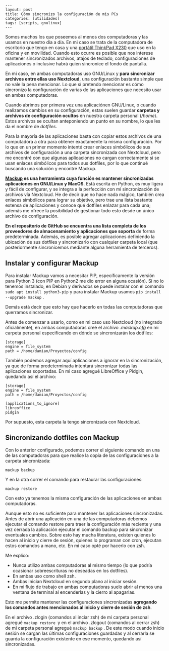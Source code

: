 ```
---
layout: post
title: Cómo sincronizo la configuración de mis PCs
categories: [utilidades]
tags: [scripts, gnulinux]
---
```

Somos muchos los que poseemos al menos dos computadoras y las usamos en nuestro día a día. En mi caso se trata de la computadora de escritorio que tengo en casa y una [portátil ThinkPad X230]() que uso en la oficina y en movilidad. Cuando esto ocurre es posible que nos interese mantener sincronizados archivos, atajos de teclado, configuraciones de aplicaciones o inclusive habrá quien sincronice el fondo de pantalla.

En mi caso, en ambas computadoras uso GNU/Linux y **para sincronizar archivos entre ellas uso Nextcloud**, una configuración bastante simple que no vale la pena mencionar. Lo que sí pretendo mencionar es cómo sincronizo la configuración de varias de las aplicaciones que necesito usar en ambas computadoras.

Cuando abrimos por primera vez una aplicaciónen GNU/Linux, o cuando realizamos cambios en su configuración, estas suelen guardar **carpetas y archivos de configuración ocultos** en nuestra carpeta personal (*/home*). Estos archivos se ocultan anteponiendo un punto en su nombre, lo que les da el nombre de *dotfiles*.

Para la mayoría de las aplicaciones basta con copiar estos archivos de una computadora a otra para obtener exactamente la misma configuración. Por lo que en un primer momento intenté crear enlaces simbólicos de sus archivos de configuración a una carpeta sincronizada con Nextcloud, pero me encontré con que algunas aplicaciones no cargan correctamente si se usan enlaces simbólicos para todos sus dotfiles, por lo que continué buscando una solución y encontré Mackup.

**[Mackup](https://github.com/lra/mackup) es una herramienta cuya función es mantener sincronizadas aplicaciones en GNU/Linux y MacOS**. Está escrita en Python, es muy ligera y fácil de configurar, y se integra a la perfección con mi sincronización de archivos vía Nextcloud. He de decir que no hace nada mágico, también crea enlaces simbólicos para lograr su objetivo, pero trae una lista bastante extensa de aplicaciones y conoce qué dotfiles enlazar para cada una; además me ofrece la posibilidad de gestionar todo esto desde un único archivo de configuración.

**En el repositorio de GitHub se encuentra una lista completa de los proveedores de almacenamiento y aplicaciones que soporta** de forma predeterminada. Además, es posible agregar aplicaciones definiendo la ubicación de sus dotfiles y sincronizarlo con cualquier carpeta local (que posteriormente sincronicemos mediante alguna herramienta de terceros).

## Instalar y configurar Mackup

Para instalar Mackup vamos a necesitar PIP, específicamente la versión para Python 3 (con PIP en Python2 me dio error en alguna ocasión). Si no lo tenemos instalado, en Debian y derivados se puede instalar con el comando `sudo apt install python3-pip`  y para instalar Mackup usamos `pip install --upgrade mackup` .

Demás está decir que esto hay que hacerlo en todas las computadoras que querramos sincronizar.

Antes de comenzar a usarlo, como en mi caso uso Nextcloud (no integrado oficialmente), en ambas computadoras creé el archivo *.mackup.cfg* en mi carpeta personal especificando en dónde se sincronizarán los dotfiles:

``` 
[storage]
engine = file_system
path = /home/damian/Proyectos/config
```

También podemos agregar aquí aplicaciones a ignorar en la sincronización, ya que de forma predeterminada intentará sincronizar todas las aplicaciones soportadas. En mi caso agregué LibreOffice y Pidgin, quedando así el archivo:

```
[storage]
engine = file_system
path = /home/damian/Proyectos/config

[applications_to_ignore]
libreoffice
pidgin
```

Por supuesto, esta carpeta la tengo sincronizada con Nextcloud.

## Sincronizando dotfiles con Mackup

Con lo anterior configurado, podemos correr el siguiente comando en una de las computadoras para que realice la copia de las configuraciones a la carpeta sincronizada:

`mackup backup`

Y en la otra correr el comando para restaurar las configuraciones:

`mackup restore`

Con esto ya tenemos la misma configuración de las aplicaciones en ambas computadoras.

Aunque esto no es suficiente para mantener las aplicaciones sincronizadas. Antes de abrir una aplicación en una de las computadoras debemos ejecutar el comando restore para traer la configuración más reciente y una vez cerrada la aplicación ejecutar el comando backup para sincronizar eventuales cambios. Sobre esto hay mucha literatura, existen quienes lo hacen al inicio y cierre de sesión, quienes lo programan con cron, ejecutan estos comandos a mano, etc. En mi caso opté por hacerlo con zsh.

Me explico:

* Nunca utilizo ambas computadoras al mismo tiempo (lo que podría ocasionar sobreescrituras no deseadas en los dotfiles).
* En ambas uso como shell zsh.
* Ambas inician Nextcloud en segundo plano al iniciar sesión.
*  En mi flujo de trabajo en ambas computadoras suelo abrir al menos una ventana de terminal al encenderlas y la cierro al apagarlas.

Esto me permite mantener las configuraciones sincronizadas **agregando los comandos antes mencionados al inicio y cierre de sesión de zsh**.

En el archivo .zlogin (comandos al inciar zsh) de mi carpeta personal agregué ```mackup restore ```y en el archivo .zlogout (comandos al cerrar zsh) de mi carpeta personal agregué ```mackup backup``` . De este modo cuando inicio sesión se cargan las últimas configuraciones guardadas y al cerrarla se guarda la configuración existente en ese momento, quedando así sincronizadas.


